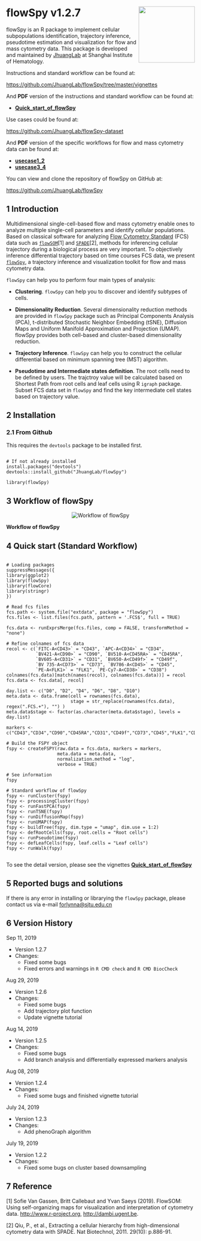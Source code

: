 
# flowSpy v1.2.7  <img src="https://github.com/JhuangLab/flowSpy/blob/master/inst/figures/logo.png" align="right" height=150 width=150/>

flowSpy is an R package to implement cellular subpopulations identification, trajectory inference, pseudotime estimation and visualization for flow and mass cytometry data. This package is developed and maintained by [JhuangLab](https://github.com/JhuangLab) at Shanghai Institute of Hematology.

Instructions and standard workflow can be found at:

https://github.com/JhuangLab/flowSpy/tree/master/vignettes

And **PDF** version of the instructions and standard workflow can be found at:

 - [**Quick_start_of_flowSpy**](https://github.com/JhuangLab/flowSpy/tree/master/inst/doc/Quick_start_of_flowSpy.pdf)

Use cases could be found at: 

https://github.com/JhuangLab/flowSpy-dataset

And **PDF** version of the specific workflows for flow and mass cytometry data can be found at:

 - [**usecase1_2**](https://github.com/JhuangLab/flowSpy-dataset/tree/master/Rmarkdown/usecase1_2.pdf) 
 - [**usecase3_4**](https://github.com/JhuangLab/flowSpy-dataset/tree/master/Rmarkdown/usecase3_4.pdf)


You can view and clone the repository of flowSpy on GitHub at:

https://github.com/JhuangLab/flowSpy


## 1 Introduction

Multidimensional single-cell-based flow and mass cytometry  enable ones to analyze multiple single-cell parameters and identify cellular populations. 
Based on classical software for analyzing [Flow Cytometry Standard](https://en.wikipedia.org/wiki/Flow_Cytometry_Standard) (FCS) data such as [`flowSOM`](https://bioconductor.org/packages/release/bioc/html/FlowSOM.html)[1] and [`SPADE`](https://github.com/nolanlab/spade)[2], methods for inferencing cellular trajectory during a biological process are very important. 
To objectively inference differential trajectory based on time courses FCS data, we present [`flowSpy`](https://github.com/JhuangLab/flowSpy), a trajectory inference and visualization toolkit for flow and mass cytometry data. 

`flowSpy` can help you to perform four main types of analysis:

- **Clustering**. `flowSpy` can help you to discover and identify subtypes of cells. 

- **Dimensionality Reduction**. Several dimensionality reduction methods are provided in `flowSpy` package such as Principal Components Analysis (PCA), t-distributed Stochastic Neighbor Embedding (tSNE), Diffusion Maps and Uniform Manifold Approximation and Projection (UMAP). flowSpy provides both cell-based and cluster-based dimensionality reduction.

- **Trajectory Inference**. `flowSpy` can help you to construct the cellular differential based on minimum spanning tree (MST) algorithm. 

- **Pseudotime and Intermediate states definition**. The root cells need to be defined by users. The trajctroy value will be calculated based on Shortest Path from root cells and leaf cells using R `igraph` package. Subset FCS data set in `flowSpy` and find the key intermediate cell states based on trajectory value.

## 2 Installation

### 2.1 From Github

This requires the `devtools` package to be installed first.

```

# If not already installed
install.packages("devtools") 
devtools::install_github("JhuangLab/flowSpy")

library(flowSpy)

```

## 3 Workflow of flowSpy

<center> <img src="https://github.com/JhuangLab/flowSpy/blob/master/inst/figures/algorithm.jpg" alt="Workflow of flowSpy" /> </center>

**Workflow of flowSpy**


## 4 Quick start (Standard Workflow)

``` {r}

# Loading packages
suppressMessages({
library(ggplot2)
library(flowSpy)
library(flowCore)
library(stringr)
})

# Read fcs files
fcs.path <- system.file("extdata", package = "flowSpy")
fcs.files <- list.files(fcs.path, pattern = '.FCS$', full = TRUE)

fcs.data <- runExprsMerge(fcs.files, comp = FALSE, transformMethod = "none")

# Refine colnames of fcs data
recol <- c(`FITC-A<CD43>` = "CD43", `APC-A<CD34>` = "CD34", 
           `BV421-A<CD90>` = "CD90", `BV510-A<CD45RA>` = "CD45RA", 
           `BV605-A<CD31>` = "CD31", `BV650-A<CD49f>` = "CD49f",
           `BV 735-A<CD73>` = "CD73", `BV786-A<CD45>` = "CD45", 
           `PE-A<FLK1>` = "FLK1", `PE-Cy7-A<CD38>` = "CD38")
colnames(fcs.data)[match(names(recol), colnames(fcs.data))] = recol
fcs.data <- fcs.data[, recol]

day.list <- c("D0", "D2", "D4", "D6", "D8", "D10")
meta.data <- data.frame(cell = rownames(fcs.data),
                        stage = str_replace(rownames(fcs.data), regex(".FCS.+"), "") )
meta.data$stage <- factor(as.character(meta.data$stage), levels = day.list)

markers <- c("CD43","CD34","CD90","CD45RA","CD31","CD49f","CD73","CD45","FLK1","CD38")

# Build the FSPY object
fspy <- createFSPY(raw.data = fcs.data, markers = markers,
                   meta.data = meta.data,
                   normalization.method = "log",
                   verbose = TRUE)

# See information
fspy

# Standard workflow of flowSpy
fspy <- runCluster(fspy)
fspy <- processingCluster(fspy)
fspy <- runFastPCA(fspy)
fspy <- runTSNE(fspy)
fspy <- runDiffusionMap(fspy)
fspy <- runUMAP(fspy)
fspy <- buildTree(fspy, dim.type = "umap", dim.use = 1:2)
fspy <- defRootCells(fspy, root.cells = "Root cells")
fspy <- runPseudotime(fspy)
fspy <- defLeafCells(fspy, leaf.cells = "Leaf cells")
fspy <- runWalk(fspy)


```

To see the detail version, please see the vignettes [**Quick_start_of_flowSpy**](https://github.com/JhuangLab/flowSpy/tree/master/inst/doc/Quick_start_of_flowSpy.pdf)

## 5 Reported bugs and solutions

If there is any error in installing or librarying the `flowSpy` package, please contact us via e-mail forlynna@sjtu.edu.cn

## 6 Version History

Sep 11, 2019
  - Version 1.2.7
  - Changes:
    - Fixed some bugs
    - Fixed errors and warnings in `R CMD check` and `R CMD BiocCheck`

Aug 29, 2019
  - Version 1.2.6
  - Changes:
    - Fixed some bugs
    - Add trajectory plot function
    - Update vignette tutorial

Aug 14, 2019
  - Version 1.2.5
  - Changes:
    - Fixed some bugs
    - Add branch analysis and differentially expressed markers analysis

Aug 08, 2019
  - Version 1.2.4
  - Changes:
    - Fixed some bugs and finished vignette tutorial

July 24, 2019
  - Version 1.2.3
  - Changes:
    - Add phenoGraph algorithm

July 19, 2019
  - Version 1.2.2
  - Changes:
    - Fixed some bugs on cluster based downsampling


## 7 Reference

[1] Sofie Van Gassen, Britt Callebaut and Yvan Saeys (2019). FlowSOM: Using
  self-organizing maps for visualization and interpretation of cytometry data.
  http://www.r-project.org, http://dambi.ugent.be.

[2] Qiu, P., et al., Extracting a cellular hierarchy from high-dimensional cytometry data with SPADE. Nat Biotechnol, 2011. 29(10): p.886-91.






